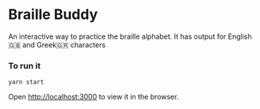 # Braille Buddy
An interactive way to practice the braille alphabet. It has output for English🇬🇧 and Greek🇬🇷 characters


### To run it
 `yarn start`
 
Open [http://localhost:3000](http://localhost:3000) to view it in the browser.


